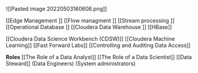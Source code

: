 ![[Pasted image 20220503160606.png]]


[[Edge Management ]]
[[Flow managment ]]
[[Stream processing ]]
[[Operational Database ]]
[[Cloudera Data Warehouse ]]
[[HBase]]



[[Cloudera Data Science Workbench (CDSW)]]
[[Cloudera Machine Learning]]
[[Fast Forward Labs]]
[[Controlling and Auditing Data Access]]



**Roles** 
	[[The Role of a Data Analyst]]
	[[The Role of a Data Scientist]]
	[[Data Steward]]
	(Data Engineers)
	(System administrators)
	


